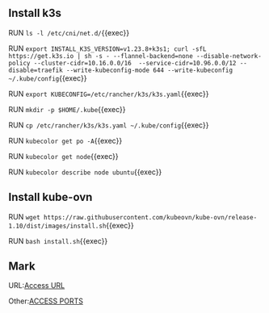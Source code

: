 ## Install k3s

RUN `ls -l /etc/cni/net.d/`{{exec}}

RUN `export INSTALL_K3S_VERSION=v1.23.8+k3s1; curl -sfL https://get.k3s.io | sh -s - --flannel-backend=none --disable-network-policy --cluster-cidr=10.16.0.0/16  --service-cidr=10.96.0.0/12 --disable=traefik --write-kubeconfig-mode 644 --write-kubeconfig ~/.kube/config`{{exec}}

RUN `export KUBECONFIG=/etc/rancher/k3s/k3s.yaml`{{exec}}       

RUN `mkdir -p $HOME/.kube`{{exec}}   

RUN `cp /etc/rancher/k3s/k3s.yaml ~/.kube/config`{{exec}}   

RUN `kubecolor get po -A`{{exec}}   

RUN `kubecolor get node`{{exec}}   

RUN `kubecolor describe node ubuntu`{{exec}} 

## Install kube-ovn    

RUN `wget https://raw.githubusercontent.com/kubeovn/kube-ovn/release-1.10/dist/images/install.sh`{{exec}}    

RUN `bash install.sh`{{exec}}   


## Mark
URL:[Access URL]({{TRAFFIC_HOST1_80}})    

Other:[ACCESS PORTS]({{TRAFFIC_SELECTOR}})
